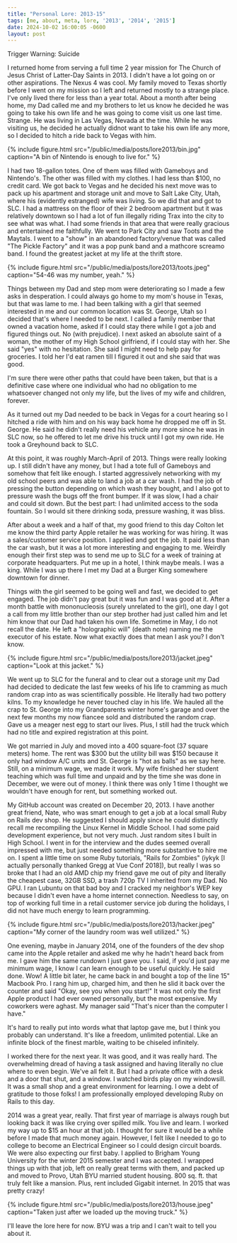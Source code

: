 ```yaml
---
title: "Personal Lore: 2013-15"
tags: [me, about, meta, lore, '2013', '2014', '2015']
date: 2024-10-02 16:00:05 -0600
layout: post
---
```


Trigger Warning: Suicide

I returned home from serving a full time 2 year mission for The Church of Jesus Christ of Latter-Day Saints in 2013. I didn't have a lot going on or other aspirations. The Nexus 4 was cool. My family moved to Texas shortly before I went on my mission so I left and returned mostly to a strange place. I've only lived there for less than a year total. About a month after being home, my Dad called me and my brothers to let us know he decided he was going to take his own life and he was going to come visit us one last time. Strange. He was living in Las Vegas, Nevada at the time. While he was visiting us, he decided he actually didnot want to take his own life any more, so I decided to hitch a ride back to Vegas with him.

{% include figure.html src="/public/media/posts/lore2013/bin.jpg" caption="A bin of Nintendo is enough to live for." %}

I had two 18-gallon totes. One of them was filled with Gameboys and Nintendo's. The other was filled with my clothes. I had less than $100, no credit card. We got back to Vegas and he decided his next move was to pack up his apartment and storage unit and move to Salt Lake City, Utah, where his (evidently estranged) wife was living. So we did that and got to SLC. I had a mattress on the floor of their 2 bedroom apartment but it was relatively downtown so I had a lot of fun illegally riding Trax into the city to see what was what. I had some friends in that area that were really gracious and entertained me faithfully. We went to Park City and saw Toots and the Maytals. I went to a "show" in an abandoned factory/venue that was called "The Pickle Factory" and it was a pop punk band and a mathcore screamo band. I found the greatest jacket at my life at the thrift store.

{% include figure.html src="/public/media/posts/lore2013/toots.jpeg" caption="54-46 was my number, yeah." %}

Things between my Dad and step mom were deteriorating so I made a few asks in desperation. I could always go home to my mom's house in Texas, but that was lame to me. I had been talking with a girl that seemed interested in me and our common location was St. George, Utah so I decided that's where I needed to be next. I called a family member that owned a vacation home, asked if I could stay there while I got a job and figured things out. No (with prejudice). I next asked an absolute saint of a woman, the mother of my High School girlfriend, if I could stay with her. She said "yes" with no hesitation. She said I might need to help pay for groceries. I told her I'd eat ramen till I figured it out and she said that was good.

I'm sure there were other paths that could have been taken, but that is a definitive case where one individual who had no obligation to me whatsoever changed not only my life, but the lives of my wife and children, forever.

As it turned out my Dad needed to be back in Vegas for a court hearing so I hitched a ride with him and on his way back home he dropped me off in St. George. He said he didn't really need his vehicle any more since he was in SLC now, so he offered to let me drive his truck until I got my own ride. He took a Greyhound back to SLC.

At this point, it was roughly March-April of 2013. Things were really looking up. I still didn't have any money, but I had a tote full of Gameboys and somehow that felt like enough. I started aggressively networking with my old school peers and was able to land a job at a car wash. I had the job of pressing the button depending on which wash they bought, and I also got to pressure wash the bugs off the front bumper. If it was slow, I had a chair and could sit down. But the best part: I had unlimited access to the soda fountain. So I would sit there drinking soda, pressure washing, it was bliss.

After about a week and a half of that, my good friend to this day Colton let me know the third party Apple retailer he was working for was hiring. It was a sales/customer service position. I applied and got the job. It paid less than the car wash, but it was a lot more interesting and engaging to me. Weirdly enough their first step was to send me up to SLC for a week of training at corporate headquarters. Put me up in a hotel, I think maybe meals. I was a king. While I was up there I met my Dad at a Burger King somewhere downtown for dinner.

Things with the girl seemed to be going well and fast, we decided to get engaged. The job didn't pay great but it was fun and I was good at it. After a month battle with mononucleosis (surely unrelated to the girl), one day I got a call from my little brother than our step brother had just called him and let him know that our Dad had taken his own life. Sometime in May, I do not recall the date. He left a "holographic will" (death note) naming me the executor of his estate. Now what exactly does that mean I ask you? I don't know.

{% include figure.html src="/public/media/posts/lore2013/jacket.jpeg" caption="Look at this jacket." %}

We went up to SLC for the funeral and to clear out a storage unit my Dad had decided to dedicate the last few weeks of his life to cramming as much random crap into as was scientifically possible. He literally had two pottery kilns. To my knowledge he never touched clay in his life. We hauled all the crap to St. George into my Grandparents winter home's garage and over the next few months my now fiancee sold and distributed the random crap. Gave us a meager nest egg to start our lives. Plus, I still had the truck which had no title and expired registration at this point.

We got married in July and moved into a 400 square-foot (37 square meters) home. The rent was $300 but the utility bill was $150 because it only had window A/C units and St. George is "hot as balls" as we say here. Still, on a minimum wage, we made it work. My wife finished her student teaching which was full time and unpaid and by the time she was done in December, we were out of money. I think there was only 1 time I thought we wouldn't have enough for rent, but something worked out.

My GitHub account was created on December 20, 2013. I have another great friend, Nate, who was smart enough to get a job at a local small Ruby on Rails dev shop. He suggested I should apply since he could distinctly recall me recompiling the Linux Kernel in Middle School. I had some paid development experience, but not very much. Just random sites I built in High School. I went in for the interview and the dudes seemed overall impressed with me, but just needed something more substantive to hire me on. I spent a little time on some Ruby tutorials, "Rails for Zombies" (iykyk [I actually personally thanked Gregg at Vue Conf 2018]), but really I was so broke that I had an old AMD chip my friend gave me out of pity and literally the cheapest case, 32GB SSD, a trash 720p TV I inherited from my Dad. No GPU. I ran Lubuntu on that bad boy and I cracked my neighbor's WEP key because I didn't even have a home internet connection. Needless to say, on top of working full time in a retail customer service job during the holidays, I did not have much energy to learn programming.

{% include figure.html src="/public/media/posts/lore2013/hacker.jpeg" caption="My corner of the laundry room was well utilized." %}

One evening, maybe in January 2014, one of the founders of the dev shop came into the Apple retailer and asked me why he hadn't heard back from me. I gave him the same rundown I just gave you. I said, if you'd just pay me minimum wage, I know I can learn enough to be useful quickly. He said done. Wow! A little bit later, he came back in and bought a top of the line 15" Macbook Pro. I rang him up, charged him, and then he slid it back over the counter and said "Okay, see you when you start!" It was not only the first Apple product I had ever owned personally, but the most expensive. My coworkers were aghast. My manager said "That's nicer than the computer I have."

It's hard to really put into words what that laptop gave me, but I think you probably can understand. It's like a freedom, unlimited potential. Like an infinite block of the finest marble, waiting to be chiseled infinitely.

I worked there for the next year. It was good, and it was really hard. The overwhelming dread of having a task assigned and having literally no clue where to even begin. We've all felt it. But I had a private office with a desk and a door that shut, and a window. I watched birds play on my windowsill. It was a small shop and a great environment for learning. I owe a debt of gratitude to those folks! I am professionally employed developing Ruby on Rails to this day.

2014 was a great year, really. That first year of marriage is always rough but looking back it was like crying over spilled milk. You live and learn. I worked my way up to $15 an hour at that job. I thought for sure it would be a while before I made that much money again. However, I felt like I needed to go to college to become an Electrical Engineer so I could design circuit boards. We were also expecting our first baby. I applied to Brigham Young University for the winter 2015 semester and I was accepted. I wrapped things up with that job, left on really great terms with them, and packed up and moved to Provo, Utah BYU married student housing. 800 sq. ft. that truly felt like a mansion. Plus, rent included Gigabit internet. In 2015 that was pretty crazy!

{% include figure.html src="/public/media/posts/lore2013/house.jpeg" caption="Taken just after we loaded up the moving truck." %}


I'll leave the lore here for now. BYU was a trip and I can't wait to tell you about it.

